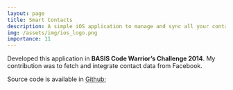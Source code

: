 ```yaml
---
layout: page
title: Smart Contacts
description: A simple iOS application to manage and sync all your contacts from phone and social media
img: /assets/img/ios_logo.png
importance: 11
---
```


Developed this application in **BASIS Code Warrior’s Challenge 2014**. My contribution was to fetch and integrate contact data from Facebook.

Source code is available in [Github](https://github.com/mushfek/smartcontacts);
